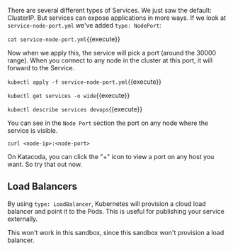 There are several different types of Services. We just saw the default: ClusterIP. But services can expose applications in more ways. If we look at `service-node-port.yml` we've added `type: NodePort`:

`cat service-node-port.yml`{{execute}}

Now when we apply this, the service will pick a port (around the 30000 range). When you connect to any node in the cluster at this port, it will forward to the Service.

`kubectl apply -f service-node-port.yml`{{execute}}

`kubectl get services -o wide`{{execute}}

`kubectl describe services devops`{{execute}}

You can see in the `Node Port` section the port on any node where the service is visible.

`curl <node-ip>:<node-port>`

On Katacoda, you can click the "+" icon to view a port on any host you want. So try that out now.

## Load Balancers

By using `type: LoadBalancer`, Kubernetes will provision a cloud load balancer and point it to the Pods. This is useful for publishing your service externally.

This won't work in this sandbox, since this sandbox won't provision a load balancer.
